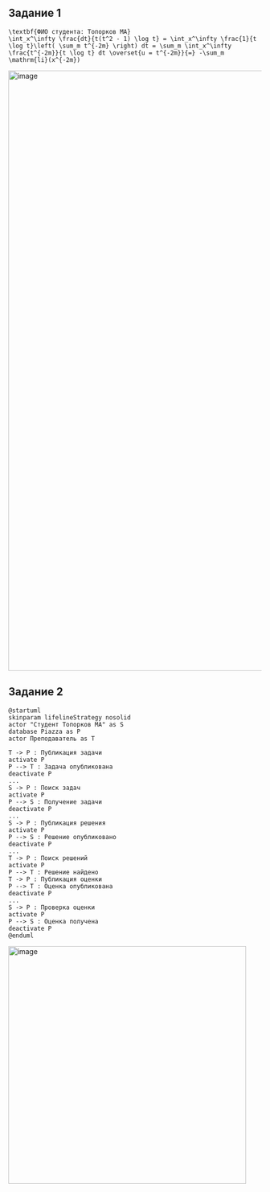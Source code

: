 ## Задание 1

```
\textbf{ФИО студента: Топорков МА}
\int_x^\infty \frac{dt}{t(t^2 - 1) \log t} = \int_x^\infty \frac{1}{t \log t}\left( \sum_m t^{-2m} \right) dt = \sum_m \int_x^\infty \frac{t^{-2m}}{t \log t} dt \overset{u = t^{-2m}}{=} -\sum_m \mathrm{li}(x^{-2m})
```

<img width="1195" alt="image" src="https://github.com/user-attachments/assets/a2f6b9f9-e03d-4a1a-b88e-0b11a05987a1" />

## Задание 2

```
@startuml
skinparam lifelineStrategy nosolid
actor "Студент Топорков МА" as S
database Piazza as P
actor Преподаватель as T

T -> P : Публикация задачи
activate P
P --> T : Задача опубликована
deactivate P
...
S -> P : Поиск задач
activate P
P --> S : Получение задачи
deactivate P
...
S -> P : Публикация решения
activate P
P --> S : Решение опубликовано
deactivate P
...
T -> P : Поиск решений
activate P
P --> T : Решение найдено
T -> P : Публикация оценки
P --> T : Оценка опубликована
deactivate P
...
S -> P : Проверка оценки
activate P
P --> S : Оценка получена
deactivate P
@enduml
```

<img width="473" alt="image" src="https://github.com/user-attachments/assets/f62fa290-11c2-4626-a3b2-c6eebb9614c7" />



